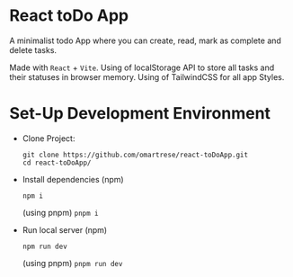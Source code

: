 # React toDo App

A minimalist todo App where you can create, read, mark as complete and delete tasks.

Made with `React` + `Vite`.
Using of localStorage API to store all tasks and their statuses in browser memory.
Using of TailwindCSS for all app Styles.


# Set-Up Development Environment

- Clone Project:
  ```
  git clone https://github.com/omartrese/react-toDoApp.git
  cd react-toDoApp/
  ```

- Install dependencies (npm)
  ```
  npm i
  ```
  (using pnpm)
  `pnpm i`

- Run local server (npm)
  ```
  npm run dev
  ```
  (using pnpm)
  `pnpm run dev`
  
